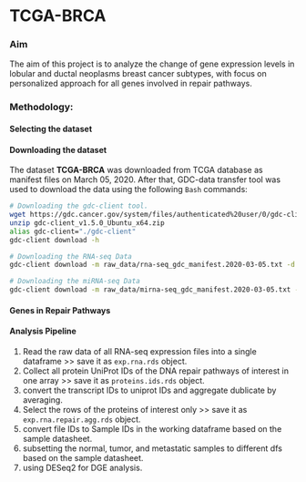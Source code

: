 # TCGA-BRCA

### Aim
The aim of this project is to analyze the change of gene expression levels in lobular and ductal neoplasms breast cancer subtypes, with focus on personalized approach for all genes involved in repair pathways. 

### Methodology:

#### Selecting the dataset

#### Downloading the dataset
The dataset **TCGA-BRCA** was downloaded from TCGA database as manifest files on March 05, 2020.
After that, GDC-data transfer tool was used to download the data using the following `Bash` commands:

```bash
# Downloading the gdc-client tool.
wget https://gdc.cancer.gov/system/files/authenticated%20user/0/gdc-client_v1.5.0_Ubuntu_x64.zip 
unzip gdc-client_v1.5.0_Ubuntu_x64.zip
alias gdc-client="./gdc-client"
gdc-client download -h

# Downloading the RNA-seq Data
gdc-client download -m raw_data/rna-seq_gdc_manifest.2020-03-05.txt -d raw_data/RNA-seq/

# Downloading the miRNA-seq Data
gdc-client download -m raw_data/mirna-seq_gdc_manifest.2020-03-05.txt -d raw_data/miRNA-seq/
```

#### Genes in Repair Pathways

#### Analysis Pipeline
1. Read the raw data of all RNA-seq expression files into a single dataframe >> save it as `exp.rna.rds` object.
2. Collect all protein UniProt IDs of the DNA repair pathways of interest in one array >> save it as `proteins.ids.rds` object.
3. convert the transcript IDs to uniprot IDs and aggregate dublicate by averaging.
4. Select the rows of the proteins of interest only >> save it as `exp.rna.repair.agg.rds` object.
5. convert file IDs to Sample IDs in the working dataframe based on the sample datasheet.
6. subsetting the normal, tumor, and metastatic samples to different dfs based on the sample datasheet.
7. using DESeq2 for DGE analysis.
